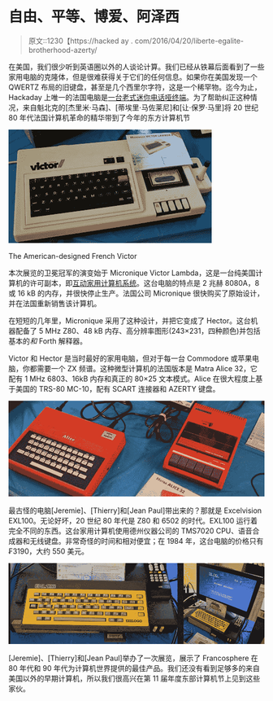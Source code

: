 # 自由、平等、博爱、阿泽西

> 原文::1230【https://hacked ay . com/2016/04/20/liberte-egalite-brotherhood-azerty/

在美国，我们很少听到英语圈以外的人谈论计算。我们已经从铁幕后面看到了一些家用电脑的克隆体，但是很难获得关于它们的任何信息。如果你在美国发现一个 QWERTZ 布局的旧键盘，甚至是几个西里尔字符，这是一个稀罕物。迄今为止，Hackaday 上唯一的法国电脑是[一台老式迷你电话哑终端](https://hackaday.com/2011/05/22/shoehorning-rs-232-into-a-minitel-terminal/)。为了帮助纠正这种情况，来自魁北克的[杰里米·马森]、[蒂埃里·马佐莱尼]和[让·保罗·马里]将 20 世纪 80 年代法国计算机革命的精华带到了今年的东方计算机节

[![](img/01505d1d122e29945446a7879049a761.png)](https://hackaday.com/wp-content/uploads/2016/04/vic-lambda.jpg)

The American-designed French Victor

本次展览的卫冕冠军的演变始于 Micronique Victor Lambda，这是一台纯美国计算机的许可副本，即[互动家用计算机系统](http://www.old-computers.com/museum/computer.asp?c=1004)。这台电脑的特点是 2 兆赫 8080A，8 或 16 kB 的内存，并很快停止生产。法国公司 Micronique 很快购买了原始设计，并在法国重新销售该计算机。

在短短的几年里，Micronique 采用了这种设计，并把它变成了 Hector。这台机器配备了 5 MHz Z80、48 kB 内存、高分辨率图形(243×231，四种颜色)并包括基本的*和* Forth 解释器。

Victor 和 Hector 是当时最好的家用电脑，但对于每一台 Commodore 或苹果电脑，你都需要一个 ZX 频谱。这种微型计算机的法国版本是 Matra Alice 32，它配有 1 MHz 6803、16kB 内存和真正的 80×25 文本模式。Alice 在很大程度上基于美国的 TRS-80 MC-10，配有 SCART 连接器和 AZERTY 键盘。

[![DSC_0133](img/836ae77e65367eaaa8a34eb4f08c9180.png)](https://hackaday.com/wp-content/uploads/2016/04/dsc_0133.jpg)

最古怪的电脑[Jeremie]、[Thierry]和[Jean Paul]带出来的？那就是 Excelvision EXL100。无论好坏，20 世纪 80 年代是 Z80 和 6502 的时代。EXL100 运行着完全不同的东西。这台家用计算机使用德州仪器公司的 TMS7020 CPU、语音合成器和无线键盘。非常奇怪的时间和相对便宜；在 1984 年，这台电脑的价格只有₣3190，大约 550 美元。

[![TMS](img/c7e06d581251946b6c5b38d6551ac64f.png)](https://hackaday.com/wp-content/uploads/2016/04/tms.png)

[Jeremie]、[Thierry]和[Jean Paul]举办了一次展览，展示了 Francosphere 在 80 年代和 90 年代为计算机世界提供的最佳产品。我们还没有看到足够多的来自美国以外的早期计算机，所以我们很高兴在第 11 届年度东部计算机节上见到这些家伙。